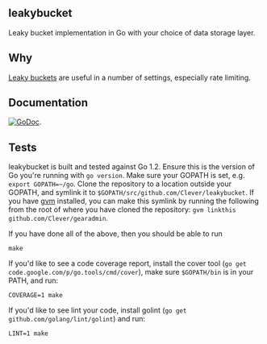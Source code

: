 ## leakybucket

Leaky bucket implementation in Go with your choice of data storage layer.

## Why

[Leaky buckets](https://en.wikipedia.org/wiki/Leaky_bucket) are useful in a number of settings, especially rate limiting.

## Documentation

[![GoDoc](https://godoc.org/github.com/Clever/leakybucket?status.png)](https://godoc.org/github.com/Clever/leakybucket).

## Tests

leakybucket is built and tested against Go 1.2.
Ensure this is the version of Go you're running with `go version`.
Make sure your GOPATH is set, e.g. `export GOPATH=~/go`.
Clone the repository to a location outside your GOPATH, and symlink it to `$GOPATH/src/github.com/Clever/leakybucket`.
If you have [gvm](https://github.com/moovweb/gvm) installed, you can make this symlink by running the following from the root of where you have cloned the repository: `gvm linkthis github.com/Clever/gearadmin`.

If you have done all of the above, then you should be able to run

```
make
```

If you'd like to see a code coverage report, install the cover tool (`go get code.google.com/p/go.tools/cmd/cover`), make sure `$GOPATH/bin` is in your PATH, and run:

```
COVERAGE=1 make
```

If you'd like to see lint your code, install golint (`go get github.com/golang/lint/golint`) and run:

```
LINT=1 make
```
